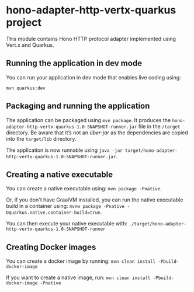 # hono-adapter-http-vertx-quarkus project

This module contains Hono HTTP protocol adapter implemented using Vert.x and Quarkus.


## Running the application in dev mode

You can run your application in dev mode that enables live coding using:
```
mvn quarkus:dev
```

## Packaging and running the application

The application can be packaged using `mvn package`.
It produces the `hono-adapter-http-vertx-quarkus-1.0-SNAPSHOT-runner.jar` file in the `/target` directory.
Be aware that it’s not an _über-jar_ as the dependencies are copied into the `target/lib` directory.

The application is now runnable using `java -jar target/hono-adapter-http-vertx-quarkus-1.0-SNAPSHOT-runner.jar`.

## Creating a native executable

You can create a native executable using: `mvn package -Pnative`.

Or, if you don't have GraalVM installed, you can run the native executable build in a container using: `mvnw package -Pnative -Dquarkus.native.container-build=true`.

You can then execute your native executable with: `./target/hono-adapter-http-vertx-quarkus-1.0-SNAPSHOT-runner`

## Creating Docker images

You can create a docker image by running: `mvn clean install -Pbuild-docker-image`

If you want to create a native image, run:  `mvn clean install -Pbuild-docker-image -Pnative`
